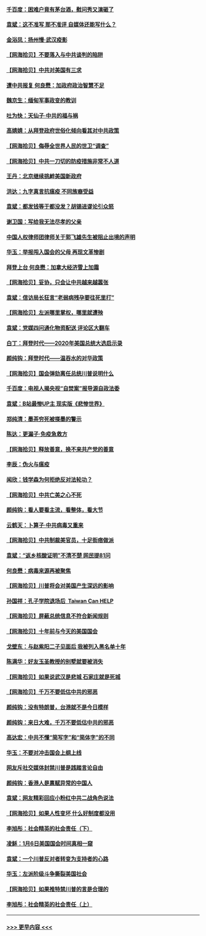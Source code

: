 #### [千百度：困难户竟有茅台酒，慰问秀又演砸了](../pages/nsc993/n12738362.md?t=02071551) 
#### [袁斌：这不准写 那不准评 自媒体还能写什么？](../pages/nsc993/n12737833.md?t=02071551) 
#### [金浴凤：扬州慢‧武汉疫影](../pages/nsc993/n12737248.md?t=02071551) 
#### [【网海拾贝】不要落入与中共谈判的陷阱](../pages/nsc993/n12735229.md?t=02071551) 
#### [【网海拾贝】中共对美国有三求](../pages/nsc993/n12735197.md?t=02071551) 
#### [遭中共报复 何良懋：加政府政治智慧不足](../pages/nsc993/n12734323.md?t=02071551) 
#### [魏京生：缅甸军事政变的教训](../pages/nsc993/n12732470.md?t=02071551) 
#### [吐为快：天仙子·中共的福与祸](../pages/nsc993/n12732165.md?t=02071551) 
#### [高婧婧：从拜登政府世俗化倾向看其对中共政策](../pages/nsc993/n12730028.md?t=02071551) 
#### [【网海拾贝】侮辱全世界人民的世卫“调查”](../pages/nsc993/n12727884.md?t=02071551) 
#### [【网海拾贝】中共一刀切的防疫措施非常不人道](../pages/nsc993/n12724879.md?t=02071551) 
#### [王丹：北京继续挑衅美国新政府](../pages/nsc993/n12722456.md?t=02071551) 
#### [洪达：九字真言抗瘟疫 不同族裔受益](../pages/nsc993/n12722448.md?t=02071551) 
#### [袁斌：都发钱等于都没发？胡锡进谬论引众怒](../pages/nsc993/n12722393.md?t=02071551) 
#### [谢卫国：写给我无法尽孝的父亲](../pages/nsc993/n12720325.md?t=02071551) 
#### [中国人权律师团律师关于郭飞雄先生被阻止出境的声明](../pages/nsc993/n12720203.md?t=02071551) 
#### [华玉：举报闯入国会的父母 再现文革惨剧](../pages/nsc993/n12719070.md?t=02071551) 
#### [拜登上台 何良懋：加拿大经济雪上加霜](../pages/nsc993/n12718943.md?t=02071551) 
#### [【网海拾贝】妥协，只会让中共越来越嚣张](../pages/nsc993/n12717392.md?t=02071551) 
#### [袁斌：信访局长狂言“老弱病残孕要往死里打”](../pages/nsc993/n12717343.md?t=02071551) 
#### [【网海拾贝】左派哪里掌权，哪里就遭殃](../pages/nsc993/n12715009.md?t=02071551) 
#### [袁斌：党媒四问通化物资配送 评论区大翻车](../pages/nsc993/n12714950.md?t=02071551) 
#### [白丁：拜登时代——2020年美国总统大选启示录](../pages/nsc993/n12714920.md?t=02071551) 
#### [颜纯钩：拜登时代——温吞水的对华政策](../pages/nsc993/n12713245.md?t=02071551) 
#### [【网海拾贝】国会弹劾离任总统川普说明什么](../pages/nsc993/n12712816.md?t=02071551) 
#### [千百度：电视人揭央视“自焚案”报导源自政法委](../pages/nsc993/n12709760.md?t=02071551) 
#### [袁斌：B站最惨UP主 现实版《悲惨世界》](../pages/nsc993/n12709686.md?t=02071551) 
#### [郑纯清：墨茶穷死被搽墨的警示](../pages/nsc993/n12709262.md?t=02071551) 
#### [陈达：更漏子·免疫急救方](../pages/nsc993/n12709244.md?t=02071551) 
#### [【网海拾贝】释放善意，换不来共产党的善意](../pages/nsc993/n12708361.md?t=02071551) 
#### [李辰：伪火与瘟疫](../pages/nsc993/n12707981.md?t=02071551) 
#### [闻欣：钱学森为何拒绝反对法轮功？](../pages/nsc993/n12707407.md?t=02071551) 
#### [【网海拾贝】中共亡美之心不死](../pages/nsc993/n12707621.md?t=02071551) 
#### [颜纯钩：看人要看主流，看整体，看大节](../pages/nsc993/n12707536.md?t=02071551) 
#### [云鹤天：卜算子‧中共病毒又重来](../pages/nsc993/n12707408.md?t=02071551) 
#### [【网海拾贝】中共制裁美官员，十足街痞做派](../pages/nsc993/n12705115.md?t=02071551) 
#### [袁斌：“返乡核酸证明”不清不楚 网民提81问](../pages/nsc993/n12704982.md?t=02071551) 
#### [何良懋：病毒来源再被聚焦](../pages/nsc993/n12704944.md?t=02071551) 
#### [【网海拾贝】川普将会对美国产生深远的影响](../pages/nsc993/n12703045.md?t=02071551) 
#### [孙国祥：孔子学院退场后  Taiwan Can HELP](../pages/nsc993/n12702430.md?t=02071551) 
#### [【网海拾贝】屏蔽总统信息不符合新闻规则](../pages/nsc993/n12699998.md?t=02071551) 
#### [【网海拾贝】十年前与今天的美国国会](../pages/nsc993/n12696993.md?t=02071551) 
#### [戈壁东：与赵紫阳二子见面后 我被列入黑名单十年](../pages/nsc993/n12696215.md?t=02071551) 
#### [陈满华：好友玉圣教授的别墅就要被消失](../pages/nsc993/n12695411.md?t=02071551) 
#### [【网海拾贝】如果说武汉是悲城 石家庄就是死城](../pages/nsc993/n12694589.md?t=02071551) 
#### [【网海拾贝】千万不要低估中共的邪恶](../pages/nsc993/n12692771.md?t=02071551) 
#### [颜纯钩：没有特朗普，台港就不是今日模样](../pages/nsc993/n12692678.md?t=02071551) 
#### [颜纯钩：来日大难，千万不要低估中共的邪恶](../pages/nsc993/n12692080.md?t=02071551) 
#### [高达宏：中共不懂“简写字”和“简体字”的不同](../pages/nsc993/n12692068.md?t=02071551) 
#### [华玉：不要对冲击国会上纲上线](../pages/nsc993/n12689948.md?t=02071551) 
#### [网友斥社交媒体封禁川普是践踏言论自由](../pages/nsc993/n12687482.md?t=02071551) 
#### [颜纯钩：香港人是禀赋异常的中国人](../pages/nsc993/n12685142.md?t=02071551) 
#### [袁斌：网友精彩回应小粉红中共二战角色说法](../pages/nsc993/n12684994.md?t=02071551) 
#### [【网海拾贝】如果人性变坏 什么好制度都没用](../pages/nsc993/n12683000.md?t=02071551) 
#### [李旭彤：社会精英的社会责任（下）](../pages/nsc993/n12680604.md?t=02071551) 
#### [凌稣：1月6日美国国会时间真相一窥](../pages/nsc993/n12682780.md?t=02071551) 
#### [袁斌：一个川普反对者转变为支持者的心路](../pages/nsc993/n12682700.md?t=02071551) 
#### [华玉：左派阶级斗争撕裂美国社会](../pages/nsc993/n12681226.md?t=02071551) 
#### [【网海拾贝】如果推特禁川普的言是合理的](../pages/nsc993/n12681232.md?t=02071551) 
#### [李旭彤：社会精英的社会责任（上）](../pages/nsc993/n12680501.md?t=02071551) 

----
#### [ >>> 更早内容 <<< ](../indexes/nsc993-earlier.md)
